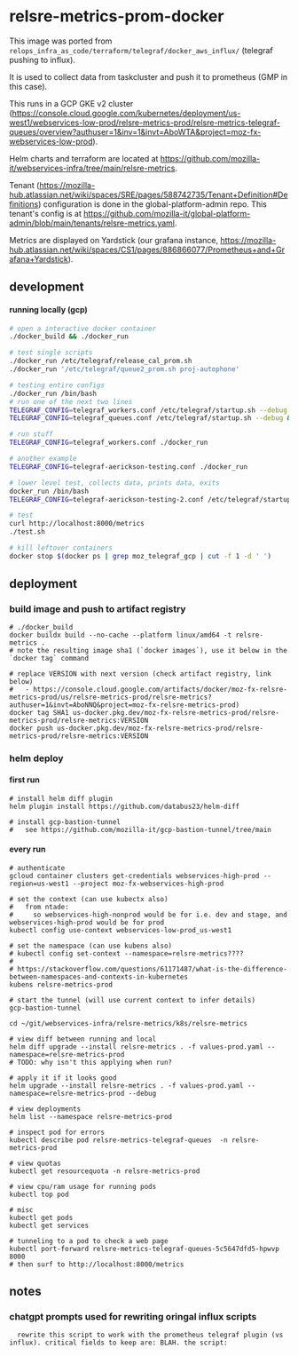 # relsre-metrics-prom-docker

This image was ported from `relops_infra_as_code/terraform/telegraf/docker_aws_influx/` (telegraf pushing to influx).

It is used to collect data from taskcluster and push it to prometheus (GMP in this case).

This runs in a GCP GKE v2 cluster (https://console.cloud.google.com/kubernetes/deployment/us-west1/webservices-low-prod/relsre-metrics-prod/relsre-metrics-telegraf-queues/overview?authuser=1&inv=1&invt=AboWTA&project=moz-fx-webservices-low-prod).

Helm charts and terraform are located at https://github.com/mozilla-it/webservices-infra/tree/main/relsre-metrics.

Tenant (https://mozilla-hub.atlassian.net/wiki/spaces/SRE/pages/588742735/Tenant+Definition#Definitions) configuration is done in the global-platform-admin repo. This tenant's config is at https://github.com/mozilla-it/global-platform-admin/blob/main/tenants/relsre-metrics.yaml.

Metrics are displayed on Yardstick (our grafana instance, https://mozilla-hub.atlassian.net/wiki/spaces/CS1/pages/886866077/Prometheus+and+Grafana+Yardstick).

## development

#### running locally (gcp)

```bash
# open a interactive docker container
./docker_build && ./docker_run

# test single scripts
./docker_run /etc/telegraf/release_cal_prom.sh
./docker_run '/etc/telegraf/queue2_prom.sh proj-autophone'

# testing entire configs
./docker_run /bin/bash
# run one of the next two lines
TELEGRAF_CONFIG=telegraf_workers.conf /etc/telegraf/startup.sh --debug &
TELEGRAF_CONFIG=telegraf_queues.conf /etc/telegraf/startup.sh --debug &

# run stuff
TELEGRAF_CONFIG=telegraf_workers.conf ./docker_run

# another example
TELEGRAF_CONFIG=telegraf-aerickson-testing.conf ./docker_run

# lower level test, collects data, prints data, exits
docker_run /bin/bash
TELEGRAF_CONFIG=telegraf-aerickson-testing-2.conf /etc/telegraf/startup.sh --test

# test
curl http://localhost:8000/metrics
./test.sh

# kill leftover containers
docker stop $(docker ps | grep moz_telegraf_gcp | cut -f 1 -d ' ')

```

## deployment

### build image and push to artifact registry

```shell
# ./docker_build
docker buildx build --no-cache --platform linux/amd64 -t relsre-metrics .
# note the resulting image sha1 (`docker images`), use it below in the `docker tag` command

# replace VERSION with next version (check artifact registry, link below)
#   - https://console.cloud.google.com/artifacts/docker/moz-fx-relsre-metrics-prod/us/relsre-metrics-prod/relsre-metrics?authuser=1&invt=AboNNQ&project=moz-fx-relsre-metrics-prod)
docker tag SHA1 us-docker.pkg.dev/moz-fx-relsre-metrics-prod/relsre-metrics-prod/relsre-metrics:VERSION
docker push us-docker.pkg.dev/moz-fx-relsre-metrics-prod/relsre-metrics-prod/relsre-metrics:VERSION
```

### helm deploy

#### first run

```shell
# install helm diff plugin
helm plugin install https://github.com/databus23/helm-diff

# install gcp-bastion-tunnel
#   see https://github.com/mozilla-it/gcp-bastion-tunnel/tree/main

```

#### every run

```shell
# authenticate
gcloud container clusters get-credentials webservices-high-prod --region=us-west1 --project moz-fx-webservices-high-prod

# set the context (can use kubectx also)
#   from ntade:
#     so webservices-high-nonprod would be for i.e. dev and stage, and webservices-high-prod would be for prod
kubectl config use-context webservices-low-prod_us-west1

# set the namespace (can use kubens also)
# kubectl config set-context --namespace=relsre-metrics????
#
# https://stackoverflow.com/questions/61171487/what-is-the-difference-between-namespaces-and-contexts-in-kubernetes
kubens relsre-metrics-prod

# start the tunnel (will use current context to infer details)
gcp-bastion-tunnel

cd ~/git/webservices-infra/relsre-metrics/k8s/relsre-metrics

# view diff between running and local
helm diff upgrade --install relsre-metrics . -f values-prod.yaml --namespace=relsre-metrics-prod
# TODO: why isn't this applying when run?

# apply it if it looks good
helm upgrade --install relsre-metrics . -f values-prod.yaml --namespace=relsre-metrics-prod --debug

# view deployments
helm list --namespace relsre-metrics-prod

# inspect pod for errors
kubectl describe pod relsre-metrics-telegraf-queues  -n relsre-metrics-prod

# view quotas
kubectl get resourcequota -n relsre-metrics-prod

# view cpu/ram usage for running pods
kubectl top pod

# misc
kubectl get pods
kubectl get services

# tunneling to a pod to check a web page
kubectl port-forward relsre-metrics-telegraf-queues-5c5647dfd5-hpwvp 8000
# then surf to http://localhost:8000/metrics

```

## notes

### chatgpt prompts used for rewriting oringal influx scripts

```
  rewrite this script to work with the prometheus telegraf plugin (vs influx). critical fields to keep are: BLAH. the script:
```

